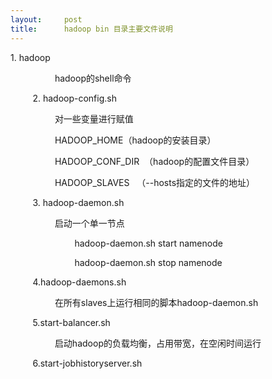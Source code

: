 ```yaml
---
layout:     post
title:      hadoop bin 目录主要文件说明
---
```

<div id="article_content" class="article_content clearfix csdn-tracking-statistics" data-pid="blog" data-mod="popu_307" data-dsm="post">
								            <link rel="stylesheet" href="https://csdnimg.cn/release/phoenix/template/css/ck_htmledit_views-f76675cdea.css">
						<div class="htmledit_views" id="content_views">
                
<p><span></span>1. hadoop</p>
<p>                  hadoop的shell命令</p>
<p>         2. hadoop-config.sh</p>
<p>                  对一些变量进行赋值</p>
<p>                  HADOOP_HOME（hadoop的安装目录）</p>
<p>                  HADOOP_CONF_DIR  （hadoop的配置文件目录）</p>
<p>                  HADOOP_SLAVES   （--hosts指定的文件的地址）</p>
<p>         3. hadoop-daemon.sh</p>
<p>                  启动一个单一节点</p>
<p>                          hadoop-daemon.sh start namenode</p>
<p>                          hadoop-daemon.sh stop namenode</p>
<p>         4.hadoop-daemons.sh</p>
<p>                  在所有slaves上运行相同的脚本hadoop-daemon.sh</p>
<p>         5.start-balancer.sh</p>
<p>                  启动hadoop的负载均衡，占用带宽，在空闲时间运行</p>
         6.start-jobhistoryserver.sh
            </div>
                </div>